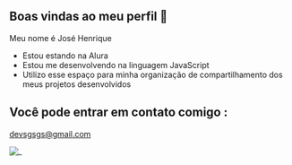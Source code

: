 ## Boas vindas ao meu perfil 👋

Meu nome é José Henrique

- Estou estando na Alura
- Estou me desenvolvendo na linguagem JavaScript
- Utilizo esse espaço para minha organização de compartilhamento dos meus projetos desenvolvidos

## Você pode entrar em contato comigo :
  devsgsgs@gmail.com
  
![_](https://tenor.com/pt-BR/view/intankável-orochidois-tioorochi-orochinho-gif-16363916670441491194)
